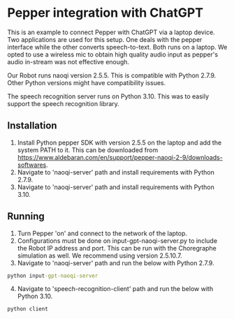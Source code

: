 # Pepper integration with ChatGPT

This is an example to connect Pepper with ChatGPT via a laptop device. Two applications are used for this setup. One deals with the pepper interface while the other converts speech-to-text. Both runs on a laptop. We opted to use a wireless mic to obtain high quality audio input as pepper's audio in-stream was not effective enough. 

Our Robot runs naoqi version 2.5.5. This is compatible with Python 2.7.9. Other Python versions might have compatibility issues.

The speech recognition server runs on Python 3.10. This was to easily support the speech recognition library.

## Installation

1. Install Python pepper SDK with version 2.5.5 on the laptop and add the system PATH to it. This can be downloaded from https://www.aldebaran.com/en/support/pepper-naoqi-2-9/downloads-softwares.
2. Navigate to 'naoqi-server' path and install requirements with Python 2.7.9.
3. Navigate to 'naoqi-server' path and install requirements with Python 3.10.

## Running

1. Turn Pepper 'on' and connect to the network of the laptop.
2. Configurations must be done on input-gpt-naoqi-server.py to include the Robot IP address and port. This can be run with the Choregraphe simulation as well. We recommend using version 2.5.10.7.
3. Navigate to 'naoqi-server' path and run the below with Python 2.7.9.
```cmd
python input-gpt-naoqi-server
```
4. Navigate to 'speech-recognition-client' path and run the below with Python 3.10.
```cmd
python client
```

